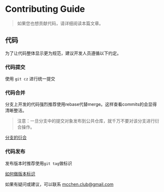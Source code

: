 # Contributing Guide

> 如果您也想贡献代码，请详细阅读本篇文章。

## 代码

为了让代码整体显示更为规范，建议开发人员遵循以下约定。

### 代码提交

使用 `git cz` 进行统一提交

### 代码合并

分支上开发的代码强烈推荐使用rebase代替merge。这样查看commits的会显得清晰整洁。

> 注意：一旦分支中的提交对象发布到公共仓库，就千万不要对该分支进行衍合操作。

[分支的衍合](https://git-scm.com/book/zh/v1/Git-%E5%88%86%E6%94%AF-%E5%88%86%E6%94%AF%E7%9A%84%E8%A1%8D%E5%90%88)

### 代码发布

发布版本时推荐使用`git tag`做标识

[如何做版本标识](https://git-scm.com/docs/git-tag)

如果有疑问或建议，可以联系 mcchen.club@gmail.com
